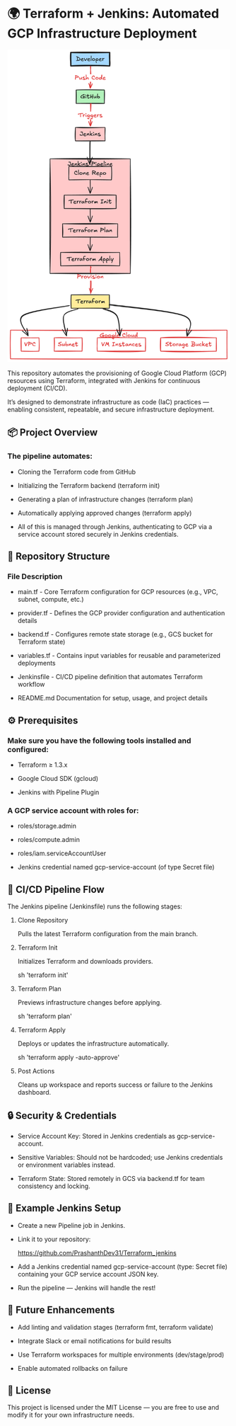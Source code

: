 <h1> 🌍 Terraform + Jenkins: Automated GCP Infrastructure Deployment </h1>


![Architecture Diagram](assets/diagram.png)


This repository automates the provisioning of Google Cloud Platform (GCP) resources using Terraform, integrated with Jenkins for continuous deployment (CI/CD).
  
It’s designed to demonstrate infrastructure as code (IaC) practices — enabling consistent, repeatable, and secure infrastructure deployment.

<h2> 📦 Project Overview </h2>

<h3> The pipeline automates: </h3>

* Cloning the Terraform code from GitHub

* Initializing the Terraform backend (terraform init)

* Generating a plan of infrastructure changes (terraform plan)

* Automatically applying approved changes (terraform apply)

* All of this is managed through Jenkins, authenticating to GCP via a service account stored securely in Jenkins credentials.

<h2>🧩 Repository Structure </h2>

 <h3> File	Description </h3>
 
* main.tf -	Core Terraform configuration for GCP resources (e.g., VPC, subnet, compute, etc.)

* provider.tf	- Defines the GCP provider configuration and authentication details

* backend.tf -	Configures remote state storage (e.g., GCS bucket for Terraform state)

* variables.tf - Contains input variables for reusable and parameterized deployments

* Jenkinsfile -	CI/CD pipeline definition that automates Terraform workflow

* README.md	Documentation for setup, usage, and project details

<h2> ⚙️ Prerequisites </h2>

<h3>Make sure you have the following tools installed and configured: </h3>

* Terraform ≥ 1.3.x

* Google Cloud SDK (gcloud)

* Jenkins with Pipeline Plugin

<h3> A GCP service account with roles for: </h3>


* roles/storage.admin

* roles/compute.admin

* roles/iam.serviceAccountUser

* Jenkins credential named gcp-service-account (of type Secret file)

<h2> 🚀 CI/CD Pipeline Flow </h2>

The Jenkins pipeline (Jenkinsfile) runs the following stages:

1. Clone Repository

   Pulls the latest Terraform configuration from the main branch.

2. Terraform Init

   Initializes Terraform and downloads providers.

   sh 'terraform init'

3. Terraform Plan

   Previews infrastructure changes before applying.

   sh 'terraform plan'

4. Terraform Apply

   Deploys or updates the infrastructure automatically.

   sh 'terraform apply -auto-approve'

5. Post Actions

   Cleans up workspace and reports success or failure to the Jenkins dashboard.

<h2> 🔒 Security & Credentials</h2>

* Service Account Key: Stored in Jenkins credentials as gcp-service-account.

* Sensitive Variables: Should not be hardcoded; use Jenkins credentials or environment variables instead.

* Terraform State: Stored remotely in GCS via backend.tf for team consistency and locking.

<h2> 🧠 Example Jenkins Setup</h2>

* Create a new Pipeline job in Jenkins.

* Link it to your repository:

   https://github.com/PrashanthDev31/Terraform_jenkins


* Add a Jenkins credential named gcp-service-account (type: Secret file) containing your GCP service account JSON key.

* Run the pipeline — Jenkins will handle the rest!

<h2> 🧰 Future Enhancements </h2>

* Add linting and validation stages (terraform fmt, terraform validate)

* Integrate Slack or email notifications for build results

* Use Terraform workspaces for multiple environments (dev/stage/prod)

* Enable automated rollbacks on failure

<h2>🪪 License </h2>

  This project is licensed under the MIT License — you are free to use and modify it for your own infrastructure needs.
